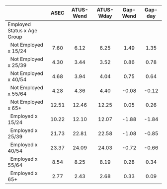 
|                      |         ASEC |    ATUS-Wend |    ATUS-Wday |     Gap-Wend |      Gap-day |
| -------------------- | :----------: | :----------: | :----------: | :----------: | :----------: |
| Employed Status x Age Group |              |              |              |              |              |
| &nbsp;&nbsp;Not Employed x 15/24 |         7.60 |         6.12 |         6.25 |         1.49 |         1.35 |
| &nbsp;&nbsp;Not Employed x 25/39 |         4.30 |         3.44 |         3.52 |         0.86 |         0.78 |
| &nbsp;&nbsp;Not Employed x 40/54 |         4.68 |         3.94 |         4.04 |         0.75 |         0.64 |
| &nbsp;&nbsp;Not Employed x 55/64 |         4.28 |         4.36 |         4.40 |        -0.08 |        -0.12 |
| &nbsp;&nbsp;Not Employed x 65+ |        12.51 |        12.46 |        12.25 |         0.05 |         0.26 |
| &nbsp;&nbsp;Employed x 15/24 |        10.22 |        12.10 |        12.07 |        -1.88 |        -1.84 |
| &nbsp;&nbsp;Employed x 25/39 |        21.73 |        22.81 |        22.58 |        -1.08 |        -0.85 |
| &nbsp;&nbsp;Employed x 40/54 |        23.37 |        24.09 |        24.03 |        -0.72 |        -0.66 |
| &nbsp;&nbsp;Employed x 55/64 |         8.54 |         8.25 |         8.19 |         0.28 |         0.34 |
| &nbsp;&nbsp;Employed x 65+ |         2.77 |         2.43 |         2.68 |         0.33 |         0.09 |

